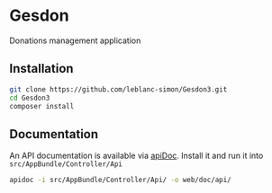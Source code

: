 Gesdon
======

Donations management application

Installation
------------

```bash
git clone https://github.com/leblanc-simon/Gesdon3.git
cd Gesdon3
composer install
```

Documentation
-------------

An API documentation is available via [apiDoc](http://apidocjs.com/). 
Install it and run it into ```src/AppBundle/Controller/Api```

```bash
apidoc -i src/AppBundle/Controller/Api/ -o web/doc/api/
```